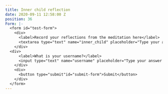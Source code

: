 ```yaml
---
title: Inner child reflection
date: 2020-09-11 12:58:00 Z
position: 36
Form: |-
  <form id="test-form">
    <div>
      <label>Record your reflections from the meditation here</label>
      <textarea type="text" name="inner_child" placeholder="Type your answer here"/></textarea>
    </div>
  <div>
      <label>What is your username?</label>
      <input type="text" name="username" placeholder="Type your answer here"/></input>
    </div>
    <div>
      <button type="submit"id="submit-form">Submit</button>
    </div>
  </form>
---
```


 

